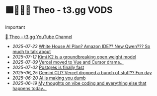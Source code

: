 # 🟪👱‍♂🤳 Theo - t3․gg VODS

> [!IMPORTANT]
>
> [🔴 Theo - t3․gg YouTube Channel](https://www.youtube.com/@t3dotgg)

- _2025-07-23_ [ White House AI Plan? Amazon IDE?? New Qwen??? So much to talk about ](https://www.youtube.com/watch?v=bcszgDwDNN8)
- _2025-07-12_ [Kimi K2 is a groundbreaking open weight model](https://www.youtube.com/watch?v=lEv3jZswHgc)
- _2025-07-09_ [Vercel moved to Vue and Cursor drama...](https://www.youtube.com/watch?v=ycj9OAru9nk)
- _2025-07-02_ [Postgres is finally fast](https://www.youtube.com/live/8PFCZjMUHOg)
- _2025-06_25_ [Gemini CLI? Vercel dropped a bunch of stuff?? Fun day](https://www.youtube.com/watch?v=iSvxxGhPZUg)
- _2025-06-20_ [AI is making you dumb](https://www.youtube.com/watch?v=NfrYg_zA0t0)
- _2025-06-19_ [My thoughts on vibe coding and everything else that happens today...](https://www.youtube.com/watch?v=1N9Zq2Je5E0)
